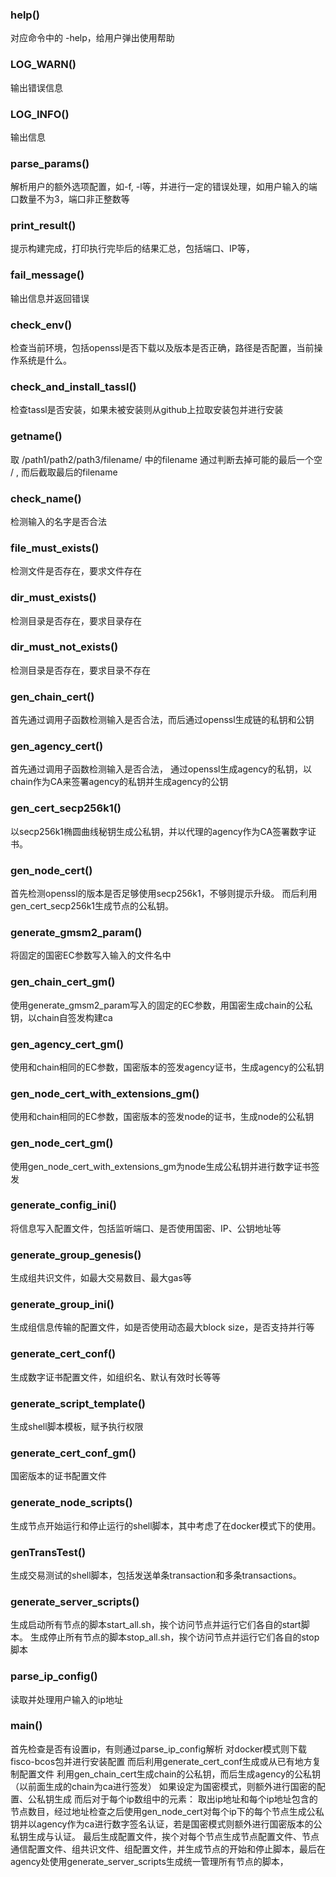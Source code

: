 ### help()
对应命令中的 -help，给用户弹出使用帮助

### LOG_WARN()
输出错误信息

### LOG_INFO()
输出信息 

### parse_params()
解析用户的额外选项配置，如-f, -l等，并进行一定的错误处理，如用户输入的端口数量不为3，端口非正整数等

### print_result()
提示构建完成，打印执行完毕后的结果汇总，包括端口、IP等，

### fail_message()
输出信息并返回错误

### check_env()
检查当前环境，包括openssl是否下载以及版本是否正确，路径是否配置，当前操作系统是什么。

### check_and_install_tassl()
检查tassl是否安装，如果未被安装则从github上拉取安装包并进行安装

### getname()
取 /path1/path2/path3/filename/ 中的filename
通过判断去掉可能的最后一个空 / , 而后截取最后的filename

### check_name()
检测输入的名字是否合法

### file_must_exists()
检测文件是否存在，要求文件存在

### dir_must_exists()
检测目录是否存在，要求目录存在

### dir_must_not_exists()
检测目录是否存在，要求目录不存在

### gen_chain_cert()
首先通过调用子函数检测输入是否合法，而后通过openssl生成链的私钥和公钥

### gen_agency_cert()
首先通过调用子函数检测输入是否合法，
通过openssl生成agency的私钥，以chain作为CA来签署agency的私钥并生成agency的公钥

### gen_cert_secp256k1()
以secp256k1椭圆曲线秘钥生成公私钥，并以代理的agency作为CA签署数字证书。

### gen_node_cert()
首先检测openssl的版本是否足够使用secp256k1，不够则提示升级。
而后利用gen_cert_secp256k1生成节点的公私钥。

### generate_gmsm2_param()
将固定的国密EC参数写入输入的文件名中

### gen_chain_cert_gm()
使用generate_gmsm2_param写入的固定的EC参数，用国密生成chain的公私钥，以chain自签发构建ca

### gen_agency_cert_gm()
使用和chain相同的EC参数，国密版本的签发agency证书，生成agency的公私钥

### gen_node_cert_with_extensions_gm()
使用和chain相同的EC参数，国密版本的签发node的证书，生成node的公私钥

### gen_node_cert_gm()
使用gen_node_cert_with_extensions_gm为node生成公私钥并进行数字证书签发

### generate_config_ini()
将信息写入配置文件，包括监听端口、是否使用国密、IP、公钥地址等

### generate_group_genesis()
生成组共识文件，如最大交易数目、最大gas等

### generate_group_ini()
生成组信息传输的配置文件，如是否使用动态最大block size，是否支持并行等

### generate_cert_conf()
生成数字证书配置文件，如组织名、默认有效时长等等

### generate_script_template()
生成shell脚本模板，赋予执行权限

### generate_cert_conf_gm()
国密版本的证书配置文件

### generate_node_scripts()
生成节点开始运行和停止运行的shell脚本，其中考虑了在docker模式下的使用。

### genTransTest()
生成交易测试的shell脚本，包括发送单条transaction和多条transactions。

### generate_server_scripts()
生成启动所有节点的脚本start_all.sh，挨个访问节点并运行它们各自的start脚本。
生成停止所有节点的脚本stop_all.sh，挨个访问节点并运行它们各自的stop脚本

### parse_ip_config()
读取并处理用户输入的ip地址

### main()
首先检查是否有设置ip，有则通过parse_ip_config解析
对docker模式则下载fisco-bcos包并进行安装配置
而后利用generate_cert_conf生成或从已有地方复制配置文件
利用gen_chain_cert生成chain的公私钥，而后生成agency的公私钥（以前面生成的chain为ca进行签发）
如果设定为国密模式，则额外进行国密的配置、公私钥生成
而后对于每个ip数组中的元素：
	取出ip地址和每个ip地址包含的节点数目，经过地址检查之后使用gen_node_cert对每个ip下的每个节点生成公私钥并以agency作为ca进行数字签名认证，若是国密模式则额外进行国密版本的公私钥生成与认证。
最后生成配置文件，挨个对每个节点生成节点配置文件、节点通信配置文件、组共识文件、组配置文件，并生成节点的开始和停止脚本，最后在agency处使用generate_server_scripts生成统一管理所有节点的脚本，
